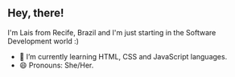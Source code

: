 ## Hey, there!
I'm Lais from Recife, Brazil and I'm just starting in the Software Development world :)

- 🌱 I’m currently learning HTML, CSS and JavaScript languages.
- 😄 Pronouns: She/Her.

